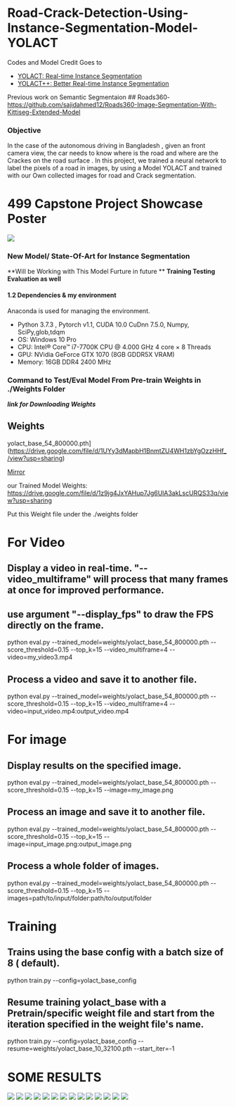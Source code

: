 # Road-Crack-Detection-Using-Instance-Segmentation-Model-YOLACT

Codes and Model Credit Goes to 
 - [YOLACT: Real-time Instance Segmentation](https://arxiv.org/abs/1904.02689)
 - [YOLACT++: Better Real-time Instance Segmentation](https://arxiv.org/abs/1912.06218)


Previous work on Semantic Segmentaion ## Roads360- https://github.com/sajidahmed12/Roads360-Image-Segmentation-With-Kittiseg-Extended-Model 


### Objective
In the case of the autonomous driving in Bangladesh , given an front camera view, the car needs to know where is the road and where are the Crackes on the road surface . In this project, we trained a neural network to label the pixels of a road in images, by using a Model YOLACT and trained with our Own collected images for road and Crack segmentation.

# 499 Capstone Project Showcase Poster 

![][img]

[img]: ./poster/poster499.JPG

### New Model/ State-Of-Art for Instance Segmentation 
**Will be Working with This Model Furture in future **
**Training Testing Evaluation as well** 

#### 1.2 Dependencies & my environment

Anaconda is used for managing the environment.

* Python 3.7.3 , Pytorch v1.1, CUDA 10.0 CuDnn 7.5.0, Numpy, SciPy,glob,tdqm
* OS: Windows 10 Pro
* CPU: Intel® Core™ i7-7700K CPU @ 4.000 GHz 4 core × 8 Threads
* GPU: NVidia GeForce GTX 1070 (8GB GDDR5X VRAM)
* Memory: 16GB DDR4 2400 MHz


### Command to Test/Eval Model From Pre-train Weights in ./Weights Folder

***link for Downloading Weights***  

## Weights                                                                                                              

yolact_base_54_800000.pth] (https://drive.google.com/file/d/1UYy3dMapbH1BnmtZU4WH1zbYgOzzHHf_/view?usp=sharing) 

[Mirror](https://ucdavis365-my.sharepoint.com/:u:/g/personal/yongjaelee_ucdavis_edu/EYRWxBEoKU9DiblrWx2M89MBGFkVVB_drlRd_v5sdT3Hgg)

our Trained Model Weights: https://drive.google.com/file/d/1z9jg4JxYAHup7Jg6UlA3akLscURQS33q/view?usp=sharing

Put this Weight file under the ./weights folder

# For Video
## Display a video in real-time. "--video_multiframe" will process that many frames at once for improved performance.

## use argument **"--display_fps"** to draw the FPS directly on the frame.
python eval.py --trained_model=weights/yolact_base_54_800000.pth --score_threshold=0.15 --top_k=15 --video_multiframe=4 --video=my_video3.mp4

## Process a video and save it to another file.
python eval.py --trained_model=weights/yolact_base_54_800000.pth --score_threshold=0.15 --top_k=15 --video_multiframe=4 --video=input_video.mp4:output_video.mp4

# For image
## Display results on the specified image.
python eval.py --trained_model=weights/yolact_base_54_800000.pth --score_threshold=0.15 --top_k=15 --image=my_image.png

## Process an image and save it to another file.
python eval.py --trained_model=weights/yolact_base_54_800000.pth --score_threshold=0.15 --top_k=15 --image=input_image.png:output_image.png

## Process a whole folder of images.
python eval.py --trained_model=weights/yolact_base_54_800000.pth --score_threshold=0.15 --top_k=15 --images=path/to/input/folder:path/to/output/folder

# Training
## Trains using the base config with a batch size of 8 ( default).
python train.py --config=yolact_base_config

## Resume training yolact_base with a Pretrain/specific weight file and start from the iteration specified in the weight file's name.
python train.py --config=yolact_base_config --resume=weights/yolact_base_10_32100.pth --start_iter=-1

# SOME RESULTS 

![][0]
![][1]
![][3]
![][4]
![][5]
![][6]
![][7]
![][8]
![][10]
![][11]
![][12]
![][13]
![][14]
![][15]

[//]: # (Results outputs)
[0]: ./results/outputs_1.png
[1]: ./results/outputs_3.png
[3]: ./results/outputs_5.png
[4]: ./results/outputs_26.png
[5]: ./results/outputs_22.png
[6]: ./results/outputs_23.png
[7]: ./results/outputs_12.png
[8]: ./results/outputs_11.png
[10]: ./results/outputs_13.png
[11]: ./results/outputs_17.png
[12]: ./results/outputs_21.png
[13]: ./results/outputs_25.png
[14]: ./results/outputs_31.png
[15]: ./results/outputs_41.png
